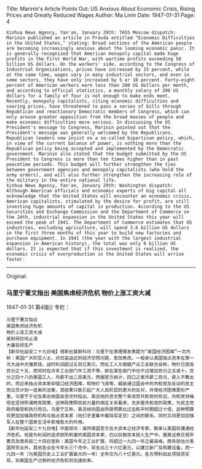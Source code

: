 Title: Marinin's Article Points Out: US Anxious About Economic Crisis, Rising Prices and Greatly Reduced Wages
Author: Ma Linin
Date: 1947-01-31
Page: 4
	
    Xinhua News Agency, Yan'an, January 29th: TASS Moscow dispatch: Marinin published an article in Pravda entitled "Economic Difficulties in the United States," stating: Broad sections of the American people are becoming increasingly anxious about the looming economic panic. It is generally recognized that American monopoly capital made huge profits in the First World War, with wartime profits exceeding 50 billion US dollars. On the workers' side, according to the Congress of Industrial Organizations, prices have increased by 15 percent, while at the same time, wages vary in many industrial sectors, and even in some sectors, they have only increased by 5 or 10 percent. Forty-eight percent of American workers earn less than 200 US dollars per month, and according to official statistics, a monthly salary of 200 US dollars for a family of four is not enough to make ends meet. Recently, monopoly capitalists, citing economic difficulties and soaring prices, have threatened to pass a series of bills through Republican and reactionary Democratic members of Congress, which can only arouse greater opposition from the broad masses of people and make economic difficulties more serious. In discussing the US President's message to Congress, Marinin pointed out that the President's message was generally welcomed by the Republicans. Republican leaders now insist on a so-called bipartisan policy, which, in view of the current balance of power, is nothing more than the Republican policy being accepted and implemented by the Democratic government. Marinin also stated that the budget submitted by the US President to Congress is more than ten times higher than in past peacetime periods. This budget will further strengthen the ties between government agencies and monopoly capitalists (who hold the army orders), and will also further strengthen the increasing role of the military in the entire national life.
    Xinhua News Agency, Yan'an, January 29th: Washington dispatch: Although American officials and economic experts of big capital all acknowledge that the United States will encounter an economic crisis, American capitalists, stimulated by the desire for profit, are still investing huge amounts of capital in production. According to the US Securities and Exchange Commission and the Department of Commerce on the 24th, industrial expansion in the United States this year will exceed the peak of 1941. The Department of Commerce estimates that US industries, excluding agriculture, will spend 3.6 billion US dollars in the first three months of this year to build new factories and purchase equipment. In 1941 (the year with the largest industrial expansion in American history), the total was only 8 billion US dollars. It is expected that if this investment is realized, the economic crisis of overproduction in the United States will arrive faster.



<hr /> 

Original: 


### 马里宁著文指出  美国焦虑经济危机  物价上涨工资大减

1947-01-31
第4版()
专栏：

    马里宁著文指出
    美国焦虑经济危机
    物价上涨工资大减
    美财阀饮鸠止渴
    大量投资生产
    【新华社延安二十九日电】塔斯社莫斯科讯：马里宁在真理报发表题为“美国经济困难”一文内称：美国广大阶层人士，对日益迫近的经济恐慌问题，愈加焦虑。一般承认美国独占资本在第一次大战中大赚其钱，战时利润超过五百亿美元，而在工人方面据产业工会联合会称，物价已提高百分之十五，而同时在许多工业部门中工资不等，即在某些部门中也不过增加百分之五或十。百分之四十八的美国工人，月薪不出二百美元，而据官方统计，四口之家月薪二百元，是入不敷出的，而近来独占资本家却借口经济困难，和物价飞涨等，威胁通过国会中的共和党及反动的民主党议员计划一连串的法案，其结果只能引起广大人民阶层的更大的反对，并使经济困难更形严重。马里宁于论及美总统国会咨文时指出，美总统的咨文整个来说受共和党的欢迎，共和党领袖现在坚持所谓两党政策，这种政策照目前力量的相互关系看来，无非是共和党的政策，为民主党政府接受和执行而已。马里宁又称，美总统向国会所提预算比过去和平时期超过十倍，这种预算将更加加强政府机构与独占资本家（他们手里集中着陆军定货）之间的联系，同时又将更加加强军人在整个国家生活中愈增愈大的作用。
    【新华社延安二十九日电】华盛顿讯：虽然美国官方及大资本之经济专家，都承认美国将遭遇经济危机，但是为利润的追求欲所刺激的美国资本家，仍以巨额资本投入生产中。据美证券交易所委员及商务部二十四日宣称：美国今年之工业扩展，将超过一九四一年之最高峰。商务部估计美国除农业外，其他各业在今年头三个月中，将支出三十六亿美元，以建立新厂及购置设备。而一九四一年（为美国历史上工业扩展最大的一年）全年仅为八十亿美元。各方预料如此项投资实现，则美国生产过剩的经济危机将加速到来。
